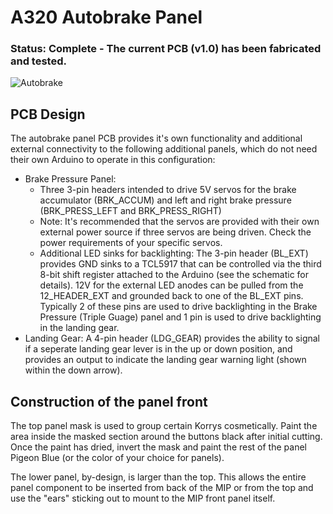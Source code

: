 # A320 Autobrake Panel

### Status: Complete - The current PCB (v1.0) has been fabricated and tested.

![Autobrake](https://user-images.githubusercontent.com/2242776/141047958-7eabbc03-5310-4d5b-b7ea-d3f58990a5bb.png)

## PCB Design
The autobrake panel PCB provides it's own functionality and additional external connectivity to the following additional panels, which do not need their own Arduino to operate in this configuration:
 * Brake Pressure Panel: 
   * Three 3-pin headers intended to drive 5V servos for the brake accumulator (BRK_ACCUM) and left and right brake pressure (BRK_PRESS_LEFT and BRK_PRESS_RIGHT)
    * Note: It's recommended that the servos are provided with their own external power source if three servos are being driven. Check the power requirements of your specific servos.
   * Additional LED sinks for backlighting: The 3-pin header (BL_EXT) provides GND sinks to a TCL5917 that can be controlled via the third 8-bit shift register attached to the Arduino (see the schematic for details). 12V for the external LED anodes can be pulled from the 12_HEADER_EXT and grounded back to one of the BL_EXT pins. Typically 2 of these pins are used to drive backlighting in the Brake Pressure (Triple Guage) panel and 1 pin is used to drive backlighting in the landing gear.
 * Landing Gear: A 4-pin header (LDG_GEAR) provides the ability to signal if a seperate landing gear lever is in the up or down position, and provides an output to indicate the landing gear warning light (shown within the down arrow).

## Construction of the panel front
The top panel mask is used to group certain Korrys cosmetically. Paint the area inside the masked section around the buttons black after initial cutting. Once the paint has dried, invert the mask and paint the rest of the panel Pigeon Blue (or the color of your choice for panels).

The lower panel, by-design, is larger than the top. This allows the entire panel component to be inserted from back of the MIP or from the top and use the "ears" sticking out to mount to the MIP front panel itself.